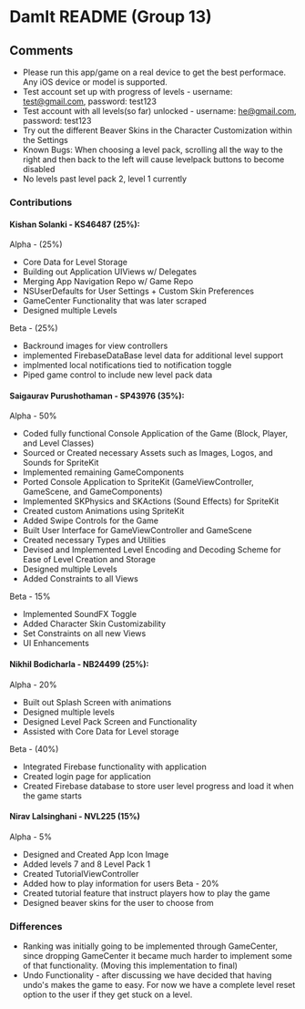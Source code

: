 # DamIt README (Group 13)

## Comments
  * Please run this app/game on a real device to get the best performace. Any iOS device or model is supported.
  * Test account set up with progress of levels - username: test@gmail.com, password: test123
  * Test account with all levels(so far) unlocked - username: he@gmail.com, password: test123
  * Try out the different Beaver Skins in the Character Customization within the Settings
  * Known Bugs: When choosing a level pack, scrolling all the way to the right and then back to the left will cause levelpack buttons to become disabled
  * No levels past level pack 2, level 1 currently 

### Contributions
#### Kishan Solanki - KS46487 (25%):
  Alpha - (25%)
  * Core Data for Level Storage 
  * Building out Application UIViews w/ Delegates
  * Merging App Navigation Repo w/ Game Repo
  * NSUserDefaults for User Settings + Custom Skin Preferences
  * GameCenter Functionality that was later scraped
  * Designed multiple Levels
  
  Beta - (25%)
  * Backround images for view controllers
  * implemented FirebaseDataBase level data for additional level support
  * implmented local notifications tied to notification toggle 
  * Piped game control to include new level pack data
  
#### Saigaurav Purushothaman - SP43976 (35%):
  Alpha - 50%
  * Coded fully functional Console Application of the Game (Block, Player, and Level Classes)
  * Sourced or Created necessary Assets such as Images, Logos, and Sounds for SpriteKit
  * Implemented remaining GameComponents
  * Ported Console Application to SpriteKit (GameViewController, GameScene, and GameComponents)
  * Implemented SKPhysics and SKActions (Sound Effects) for SpriteKit
  * Created custom Animations using SpriteKit
  * Added Swipe Controls for the Game
  * Built User Interface for GameViewController and GameScene
  * Created necessary Types and Utilities
  * Devised and Implemented Level Encoding and Decoding Scheme for Ease of Level Creation and Storage
  * Designed multiple Levels
  * Added Constraints to all Views
  
  Beta - 15% 
  * Implemented SoundFX Toggle
  * Added Character Skin Customizability
  * Set Constraints on all new Views
  * UI Enhancements
  
  #### Nikhil Bodicharla - NB24499 (25%):
   Alpha - 20%
  *  Built out Splash Screen with animations
  *  Designed multiple levels
  *  Designed Level Pack Screen and Functionality
  *  Assisted with Core Data for Level storage
  
  Beta - (40%)
  *  Integrated Firebase functionality with application
  *  Created login page for application
  *  Created Firebase database to store user level progress and load it when the game starts
  
  #### Nirav Lalsinghani - NVL225 (15%)
  Alpha - 5%
  * Designed and Created App Icon Image
  * Added levels 7 and 8 Level Pack 1
  * Created TutorialViewController
  * Added how to play information for users
Beta - 20%
  * Created tutorial feature that instruct players how to play the game
  * Designed beaver skins for the user to choose from
### Differences 
  * Ranking was initially going to be implemented through GameCenter, since dropping GameCenter it became much harder to implement some of that functionality. (Moving this implementation to final)
  * Undo Functionality - after discussing we have decided that having undo's makes the game to easy. For now we have a complete level reset option to the user if they get stuck on a level.
  
